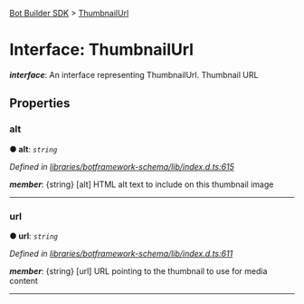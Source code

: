 [Bot Builder SDK](../README.md) > [ThumbnailUrl](../interfaces/botbuilder.thumbnailurl.md)



# Interface: ThumbnailUrl

*__interface__*: An interface representing ThumbnailUrl. Thumbnail URL



## Properties
<a id="alt"></a>

###  alt

**●  alt**:  *`string`* 

*Defined in [libraries/botframework-schema/lib/index.d.ts:615](https://github.com/Microsoft/botbuilder-js/blob/8495ddc/libraries/botframework-schema/lib/index.d.ts#L615)*


*__member__*: {string} [alt] HTML alt text to include on this thumbnail image





___

<a id="url"></a>

###  url

**●  url**:  *`string`* 

*Defined in [libraries/botframework-schema/lib/index.d.ts:611](https://github.com/Microsoft/botbuilder-js/blob/8495ddc/libraries/botframework-schema/lib/index.d.ts#L611)*


*__member__*: {string} [url] URL pointing to the thumbnail to use for media content





___


